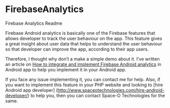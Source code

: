# FirebaseAnalytics

Firebase Analytics Readme

Firebase Android analytics is basically one of the Firebase features that allows developer to track the user behaviour on the app. This feature gives a great insight about user data that helps to understand the user behaviour so that developer can improve the app, according to their app users.

Therefore, I thought why don’t a make a simple demo about it. I’ve written an article on [How to integrate and implement Firebase Android analytics](https://www.spaceotechnologies.com/integrate-google-firebase-android-analytics/) in Android app to help you implement it in your Android app.

If you face any issue implementing it, you can contact me for help. Also, if you want to implement this feature in your PHP website and looking to [hire Android app developer] (http://www.spaceotechnologies.com/hire-android-developer/) to help you, then you can contact Space-O Technologies for the same.
